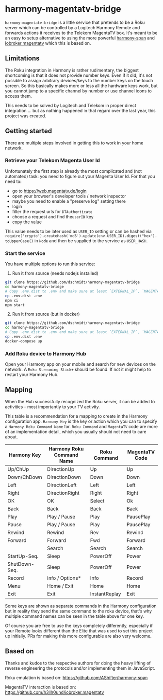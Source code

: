 # harmony-magentatv-bridge

`harmony-magentatv-bridge` is a little service that pretends to be a Roku server which can be controlled by a Logitech Harmony Remote and forwards actions it receives to the Telekom MagentaTV box. It's meant to be an easy to setup alternative to using the more powerful [harmony-span](https://github.com/AShifter/harmony-span) and [iobroker.magentatv](https://github.com/h3llh0und/iobroker.magentatv) which this is based on.

## Limitations

The Roku integration in Harmony is rather rudimentary, the biggest shortcoming is that it does not provide number keys. Even if it did, it's not possible to assign arbitrary devices/keys to the number keys on the touch screen. So this basically makes more or less all the hardware keys work, but you cannot jump to a specific channel by number or use channel icons to access them.

This needs to be solved by Logitech and Telekom in proper direct integration ... but as nothing happened in that regard over the last year, this project was created.

## Getting started

There are multiple steps involved in getting this to work in your home network.

### Retrieve your Telekom Magenta User Id

Unfortunately the first step is already the most complicated and (not automated) task: you need to figure out your Magenta User Id.
For that you need to:

- go to https://web.magentatv.de/login
- open your browser's developer tools / network inspector
- maybe you need to enable a "preserve log" setting there
- login
- filter the request urls for `DTAuthenticate`
- choose a request and find the`userID` key
- copy the value

This value needs to be later used as `USER_ID` setting or can be hashed via `require('crypto').createHash('md5').update(env.USER_ID).digest("hex").toUpperCase()` in `Node` and then be supplied to the service as `USER_HASH`.

### Start the service
You have multiple options to run this service:

1. Run it from source (needs nodejs installed)

```bash
git clone https://github.com/dschmidt/harmony-magentatv-bridge
cd harmony-magentatv-bridge
# Copy .env.dist to .env and make sure at least `EXTERNAL_IP`, `MAGENTATV_IP` and `USER_ID` / `USER_HASH` are correctly set in .env
cp .env.dist .env
npm ci
npm start
```

2. Run it from source (but in docker)
```bash
git clone https://github.com/dschmidt/harmony-magentatv-bridge
cd harmony-magentatv-bridge
# Copy .env.dist to .env and make sure at least `EXTERNAL_IP`, `MAGENTATV_IP` and `USER_ID` are correctly set in .env
cp .env.dist .env
docker-compose up
```

### Add Roku device to Harmony Hub

Open your Harmony app on your mobile and search for new devices on the network. A `Roku Streaming Stick+` should be found.
If not it might help to restart your Harmony Hub.
## Mapping

When the Hub successfully recognized the Roku server, it can be added to activities - most importantly to your TV activity.

This table is a recommendation for a mapping to create in the Harmony configuration app.
`Harmony Key` is the key or action which you can to specify a `Harmony Roku Command Name` for.
`Roku Command` and `MagentaTV` code are more of an implementation detail, which you usually should not need to care about.

| Harmony Key  | Harmony Roku Command Name | Roku Command  | MagentaTV Code |
|--------------|---------------------------|---------------|----------------|
| Up/ChUp      | DirectionUp               | Up            | Up             |
| Down/ChDown  | DirectionDown             | Down          | Down           |
| Left         | DirectionLeft             | Left          | Left           |
| Right        | DirectionRight            | Right         | Right          |
| OK           | OK                        | Select        | Ok             |
| Back         | Back                      | Back          | Back           |
| Play         | Play / Pause              | Play          | PausePlay      |
| Pause        | Play / Pause              | Play          | PausePlay      |
| Rewind       | Rewind                    | Rev           | Rewind         |
| Forward      | Forward                   | Fwd           | Forward        |
|              | Search                    | Search        | Search         |
| StartUp-Seq. | Sleep                     | PowerOff      | Power          |
| ShutDown-Seq.| Sleep                     | PowerOff      | Power          |
| Record       | Info / Options*           | Info          | Record         |
| Menu         | Home / Exit               | Home          | Home           |
| Exit         | Exit                      | InstantReplay | Exit           |

Some keys are shown as separate commands in the Harmony configuration but in reality they send the same command to the roku device, that's why multiple command names can be seen in the table above for one key.

Of course you are free to use the keys completely differently, especially if your Remote looks different than the Elite that was used to set this project up initially.
PRs for making this more configurable are also very welcome.

## Based on

Thanks and kudos to the respective authors for doing the heavy lifting of reverse engineering the protocols and/or implementing them in JavaScript.

Roku emulation is based on:
https://github.com/AShifter/harmony-span

MagentaTV interaction is based on:
https://github.com/h3llh0und/iobroker.magentatv
